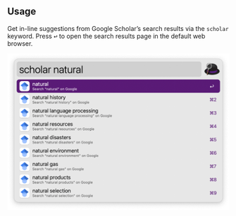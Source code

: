 ## Usage

Get in-line suggestions from Google Scholar’s search results via the `scholar` keyword. Press <kbd>↩</kbd> to open the search results page in the default web browser.

![Google Scholar in-line results](images/google-scholar-search-results.png)
